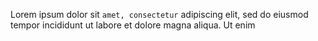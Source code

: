 Lorem ipsum dolor sit `amet, consectetur` adipiscing elit,
sed do eiusmod tempor incididunt ut labore et dolore magna aliqua.
Ut enim
